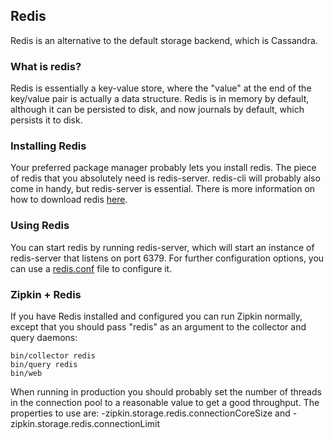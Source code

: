 ## Redis
Redis is an alternative to the default storage backend, which is Cassandra.

### What is redis?
Redis is essentially a key-value store, where the "value" at the end of the key/value pair is actually a data structure.  Redis is in memory by default, although it can be persisted to disk, and now journals by default, which persists it to disk.

### Installing Redis
Your preferred package manager probably lets you install redis.  The piece of redis that you absolutely need is redis-server.  redis-cli will probably also come in handy, but redis-server is essential.  There is more information on how to download redis [here](http://redis.io/download).

### Using Redis
You can start redis by running redis-server, which will start an instance of redis-server that listens on port 6379.  For further configuration options, you can use a [redis.conf](https://raw.github.com/antirez/redis/2.6/redis.conf) file to configure it.

### Zipkin + Redis
If you have Redis installed and configured you can run Zipkin normally, except that you should pass "redis" as an argument to the collector and query daemons:

    bin/collector redis
    bin/query redis
    bin/web

When running in production you should probably set the number of threads in the connection pool to a reasonable value to get a good throughput. The properties to use are: -zipkin.storage.redis.connectionCoreSize and -zipkin.storage.redis.connectionLimit
